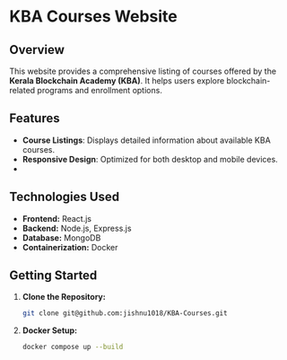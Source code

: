 # KBA Courses Website

## Overview
This website provides a comprehensive listing of courses offered by the **Kerala Blockchain Academy (KBA)**. It helps users explore blockchain-related programs and enrollment options.

## Features
- **Course Listings**: Displays detailed information about available KBA courses.
- **Responsive Design**: Optimized for both desktop and mobile devices.
- 
## Technologies Used
- **Frontend:** React.js
- **Backend:** Node.js, Express.js
- **Database:** MongoDB
- **Containerization:** Docker


##  Getting Started

1. **Clone the Repository:**  
   ```bash
   git clone git@github.com:jishnu1018/KBA-Courses.git
   ```

2. **Docker Setup:**  
   ```bash
   docker compose up --build
   ```

